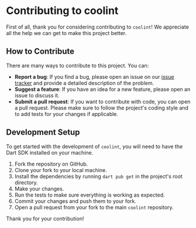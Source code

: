 # Contributing to coolint

First of all, thank you for considering contributing to `coolint`! We appreciate all the help we can get to make this project better.

## How to Contribute

There are many ways to contribute to this project. You can:

-   **Report a bug**: If you find a bug, please open an issue on our [issue tracker](https://github.com/coolosos/coolint/issues) and provide a detailed description of the problem.
-   **Suggest a feature**: If you have an idea for a new feature, please open an issue to discuss it.
-   **Submit a pull request**: If you want to contribute with code, you can open a pull request. Please make sure to follow the project's coding style and to add tests for your changes if applicable.

## Development Setup

To get started with the development of `coolint`, you will need to have the Dart SDK installed on your machine.

1.  Fork the repository on GitHub.
2.  Clone your fork to your local machine.
3.  Install the dependencies by running `dart pub get` in the project's root directory.
4.  Make your changes.
5.  Run the tests to make sure everything is working as expected.
6.  Commit your changes and push them to your fork.
7.  Open a pull request from your fork to the main `coolint` repository.

Thank you for your contribution!
